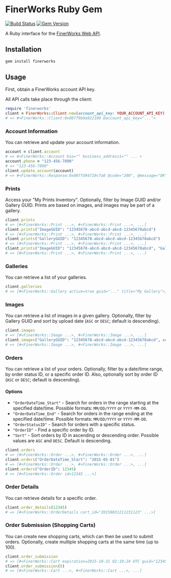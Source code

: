 # FinerWorks Ruby Gem

[![Build Status](https://travis-ci.org/jfredrickson/finerworks.svg?branch=master)](https://travis-ci.org/jfredrickson/finerworks)
[![Gem Version](https://badge.fury.io/rb/finerworks.svg)](http://badge.fury.io/rb/finerworks)

A Ruby interface for the [FinerWorks Web API](http://api.finerworks.com/).

## Installation

```sh
gem install finerworks
```

## Usage

First, obtain a FinerWorks account API key.

All API calls take place through the client:

```ruby
require 'finerworks'
client = FinerWorks::Client.new(account_api_key: YOUR_ACCOUNT_API_KEY)
# => #<FinerWorks::Client:0x007f9b0a922190 @account_api_key="...">
```

### Account Information

You can retrieve and update your account information.

```ruby
account = client.account
# => #<FinerWorks::Account bio="" business_address1="" ... >
account.phone = "123-456-7890"
# => "123-456-7890"
client.update_account(account)
# => #<FinerWorks::Response:0x007fd94719cfa8 @code="200", @message="OK", ... >
```

### Prints

Access your "My Prints Inventory". Optionally, filter by Image GUID and/or Gallery GUID. Prints are based on images, and images may be part of a gallery.

```ruby
client.prints
# => [#<FinerWorks::Print ...>, #<FinerWorks::Print ...>, ...]
client.prints("ImageGUID": "12345678-abcd-abcd-abcd-12345678abcd")
# => [#<FinerWorks::Print ...>, #<FinerWorks::Print ...>, ...]
client.prints("GalleryGUID": "12345678-abcd-abcd-abcd-12345678abcd")
# => [#<FinerWorks::Print ...>, #<FinerWorks::Print ...>, ...]
client.prints("ImageGUID": "12345678-abcd-abcd-abcd-12345678abcd", "GalleryGUID": "12345678-abcd-abcd-abcd-12345678abcd")
# => [#<FinerWorks::Print ...>, #<FinerWorks::Print ...>, ...]
```

### Galleries

You can retrieve a list of your galleries.

```ruby
client.galleries
# => [#<FinerWorks::Gallery active=true guid="..." title="My Gallery">, ...]
```

### Images

You can retrieve a list of images in a given gallery. Optionally, filter by Gallery GUID and sort by upload date (`ASC` or `DESC`; default is descending).

```ruby
client.images
# => [#<FinerWorks::Image ...>, #<FinerWorks::Image ...>, ...]
client.images("GalleryGUID": "12345678-abcd-abcd-abcd-12345678abcd", sort: "ASC")
# => [#<FinerWorks::Image ...>, #<FinerWorks::Image ...>, ...]
```

### Orders

You can retrieve a list of your orders. Optionally, filter by a date/time range, by order status ID, or a specific order ID. Also, optionally sort by order ID (`ASC` or `DESC`; default is descending).

#### Options

* `"OrderDateTime_Start"` - Search for orders in the range starting at the specified date/time. Possible formats: `MM/DD/YYYY` or `YYYY-MM-DD`.
* `"OrderDateTime_End"` - Search for orders in the range ending at the specified date/time. Possible formats: `MM/DD/YYYY` or `YYYY-MM-DD`.
* `"OrderStatusID"` - Search for orders with a specific status.
* `"OrderID"` - Find a specific order by ID.
* `"Sort"` - Sort orders by ID in ascending or descending order. Possible values are `ASC` and `DESC`. Default is descending.

```ruby
client.orders
# => [#<FinerWorks::Order ...>, #<FinerWorks::Order ...>, ...]
client.orders("OrderDateTime_Start": "2015-05-01")
# => [#<FinerWorks::Order ...>, #<FinerWorks::Order ...>, ...]
client.orders("OrderID": 12345)
# => [#<FinerWorks::Order id=12345 ...>]
```

### Order Details

You can retrieve details for a specific order.

```ruby
client.order_details(12345)
# => [#<FinerWorks::OrderDetails cart_id="20150831211231123" ...>]
```


### Order Submission (Shopping Carts)

You can create new shopping carts, which can then be used to submit orders. Optionally, create multiple shopping carts
at the same time (up to 100).

```ruby
client.order_submission
# => [#<FinerWorks::Cart expiration=2015-10-31 02:10:24 UTC guid="12345678-abcd-abcd-abcd-12345678abcd">]
client.order_submission(5)
# => [#<FinerWorks::Cart ...>, #<FinerWorks::Cart ...>, ...]
```
